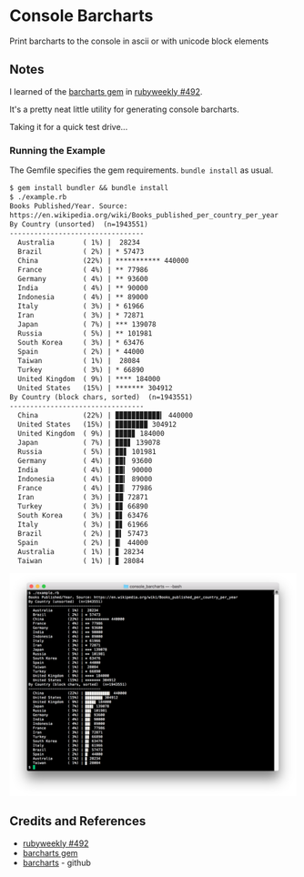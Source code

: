 # Console Barcharts

Print barcharts to the console in ascii or with unicode block elements

## Notes

I learned of the [barcharts gem](https://rubygems.org/gems/barcharts)
in [rubyweekly #492](https://rubyweekly.com/issues/492).

It's a pretty neat little utility for generating console barcharts.

Taking it for a quick test drive...

### Running the Example

The Gemfile specifies the gem requirements. `bundle install` as usual.

```
$ gem install bundler && bundle install
$ ./example.rb
Books Published/Year. Source: https://en.wikipedia.org/wiki/Books_published_per_country_per_year
By Country (unsorted)  (n=1943551)
---------------------------------
  Australia       ( 1%) |  28234
  Brazil          ( 2%) | * 57473
  China           (22%) | *********** 440000
  France          ( 4%) | ** 77986
  Germany         ( 4%) | ** 93600
  India           ( 4%) | ** 90000
  Indonesia       ( 4%) | ** 89000
  Italy           ( 3%) | * 61966
  Iran            ( 3%) | * 72871
  Japan           ( 7%) | *** 139078
  Russia          ( 5%) | ** 101981
  South Korea     ( 3%) | * 63476
  Spain           ( 2%) | * 44000
  Taiwan          ( 1%) |  28084
  Turkey          ( 3%) | * 66890
  United Kingdom  ( 9%) | **** 184000
  United States   (15%) | ******* 304912
By Country (block chars, sorted)  (n=1943551)
---------------------------------
  China           (22%) | ▉▉▉▉▉▉▉▉▉▉▉▎ 440000
  United States   (15%) | ▉▉▉▉▉▉▉▉ 304912
  United Kingdom  ( 9%) | ▉▉▉▉▊ 184000
  Japan           ( 7%) | ▉▉▉▋ 139078
  Russia          ( 5%) | ▉▉▋ 101981
  Germany         ( 4%) | ▉▉▍ 93600
  India           ( 4%) | ▉▉▎ 90000
  Indonesia       ( 4%) | ▉▉▎ 89000
  France          ( 4%) | ▉▉▏ 77986
  Iran            ( 3%) | ▉▉ 72871
  Turkey          ( 3%) | ▉▊ 66890
  South Korea     ( 3%) | ▉▋ 63476
  Italy           ( 3%) | ▉▋ 61966
  Brazil          ( 2%) | ▉▍ 57473
  Spain           ( 2%) | ▉▏ 44000
  Australia       ( 1%) | ▊ 28234
  Taiwan          ( 1%) | ▊ 28084
```

![example](./assets/example.png?raw=true)

## Credits and References

* [rubyweekly #492](https://rubyweekly.com/issues/492)
* [barcharts gem](https://rubygems.org/gems/barcharts)
* [barcharts](https://github.com/feedreader/pluto/tree/master/barcharts) - github
